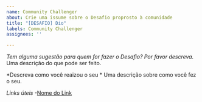 ```yaml
---
name: Community Challenger
about: Crie uma issume sobre o Desafio proprosto à comunidade
title: "[DESAFIO] Dio"
labels: Community Challenger
assignees: ''

---
```


*Tem alguma sugestão para quem for fazer o Desafio? Por favor descreva.*
Uma descrição do que pode ser feito.

*Descreva como você reaizou o seu *
Uma descrição sobre como você fez o seu.

*Links úteis*
-[Nome do Link](URL)
